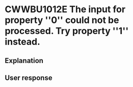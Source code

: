 # CWWBU1012E The input for property ''0'' could not be processed. Try property ''1'' instead.

## Explanation

## User response